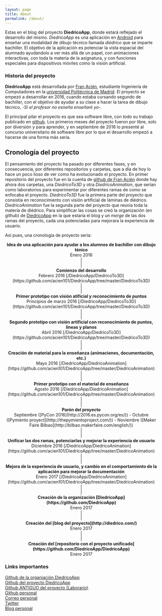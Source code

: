 ```yaml
---
layout: page
title: About
permalink: /about/
---
```


Estas en el blog del proyecto **DiedricoApp**, donde estará reflejado el desarrollo del mismo. *DiedricoApp* es una aplicación en [Android](https://www.android.com/) para enseñar una modalidad de dibujo técnico llamada *diédrico* que se imparte bachiller. El objetivo de la aplicación es potenciar la vista espacial del alumnado ayudandolo a ver más allá de un papel, con animaciones interactivas, con toda la materia de la asignatura, y con funciones especiales para dispositivos móviles como la visión artificial.

### Historia del proyecto

**DiedricoApp** está desarrollada por [Fran Acién](https://github.com/acien101), estudiante Ingeniería de Computadores en la [universidad Politécnica de Madrid](http://upm.es/). El proyecto se empezó a desarrollar en 2016, cuando estaba cursando segundo de bachiller, con el objetivo de ayudar a su clase a hacer la tarea de dibujo técnico, -*Si el profesor no esneña enseñaré yo*-.

El principal pilar el proyecto es que sea software libre, con todo su trabajo publicado en [github](https://github.com/DiedricoApp). Los primeros meses del proyecto fueron por libre, solo por diversión y para aprender, y en septiembre de 2016 lo presenté al concurso universitario de software libre por lo que el desarrollo empezó a hacerse de una forma más seria.

## Cronología del proyecto

El pensamiento del proyecto ha pasado por diferentes fases, y en consecuencia, por diferentes repositorios y carpetas, que a día de hoy lo hace un poco lioso de ver como ha evolucionado el proyecto. En primer repositorio del proyecto fue en la cuenta de [github de Fran Acién](https://github.com/acien101/DiedricoApp) donde hay ahora dos carpetas, una *DiedricoTo3D* y otra *DiedricoAnimation*, que serían como laboratorios para experimentar por diferentes ramas de como se enfocaba el proyecto. *DiedricoTo3D* fue la primera parte del proyecto que consistía en reconocimiento con visión artificial de láminas de diédrico. *DiedricoAnimation* fue la segunda parte del proyecto que reunía toda la matería de diédrico. Para simplificar las cosas se creó la organización (en github) de [DiedricoApp](https://github.com/DiedricoApp) en la que estaría el blog y un *merge* de las dos ramas del proyecto, cada una potenciadas para mejorara la experiencia de usuario.

Así pues, una cronología de proyecto sería:

<div style="text-align:center">
<b>Idea de una aplicación para ayudar a los alumnos de bachiller con dibujo ténico</b><br>
Enero 2016<br>
|<br>
|<br>
<b>Comienzo del desarrollo</b><br>
Febrero 2016 [/DiedricoApp/DiedricoTo3D](https://github.com/acien101/DiedricoApp/tree/master/DiedricoTo3D)<br>
|<br>
|<br>
<b>Primer prototipo con visión atificial y reconocimiento de puntos</b><br>
Principios de marzo 2016 [/DiedricoApp/DiedricoTo3D](https://github.com/acien101/DiedricoApp/tree/master/DiedricoTo3D)<br>
|<br>
|<br>
<b>Segundo prototipo con visión artificial con reconocimiento de puntos, lineas y planos</b><br>
Abril 2016 [/DiedricoApp/DiedricoTo3D](https://github.com/acien101/DiedricoApp/tree/master/DiedricoTo3D)<br>
|<br>
|<br>
<b>Creación de material para la enseñanza (animaciones, documentación, etc.)</b><br>
Mayo 2016 [/DiedricoApp/DiedricoAnimation](https://github.com/acien101/DiedricoApp/tree/master/DiedricoAnimation)<br>
|<br>
|<br>
<b>Primer prototipo con el material de enseñanza</b><br>
Agosto 2016 [/DiedricoApp/DiedricoAnimation](https://github.com/acien101/DiedricoApp/tree/master/DiedricoAnimation)<br>
|<br>
|<br>
<b>Parón del proyecto</b><br>
Septiembre ([PyCon 2016](http://2016.es.pycon.org/es/)) - Octubre ([Pymiento proyect](http://thepymientoproject.com/)) - Noviembre ([Maker Faire Bilbao](http://bilbao.makerfaire.com/english/))<br>
|<br>
|<br>
<b>Unificar las dos ramas, potenciarlas y mejorar la experiencia de usuario</b><br>
Diciembre 2016 [/DiedricoApp/DiedricoAnimation](https://github.com/acien101/DiedricoApp/tree/master/DiedricoAnimation)<br>
|<br>
|<br>
<b>Mejora de la experiencia de usuario, y cambio en el comportamiento de la aplicación para mejorar la documentación</b><br>
Enero 2017 [/DiedricoApp/DiedricoAnimation](https://github.com/acien101/DiedricoApp/tree/master/DiedricoAnimation)<br>
|<br>
|<br>
<b>Creación de la organización [DiedricoApp](https://github.com/DiedricoApp)</b><br>
Enero 2017<br>
|<br>
|<br>
<b>Creación del [blog del proyecto](http://diedrico.com/)</b><br>
Enero 2017<br>
|<br>
|<br>
<b>Creación del [repositorio con el proyecto unificado](https://github.com/DiedricoApp/DiedricoApp)</b><br>
Enero 2017<br>
</div>


### Links importantes

[Github de la organiación DiedricoApp](https://github.com/DiedricoApp)  
[Github del proyecto DiedricoApp](https://github.com/DiedricoApp/DiedricoApp)  
[Github ANTIGUO del proyecto (Laborario)](https://github.com/acien101/DiedricoApp)  
[Github personal](https://github.com/acien101)  
[Correo personal](mailto:amil101ftw@gmail.com)  
[Twitter](https://twitter.com/)  
[Blog personal](http://acien101.github.io/)  
